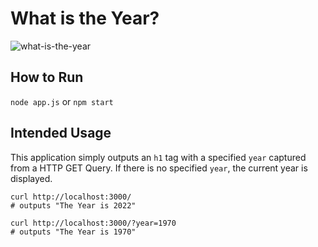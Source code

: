 # What is the Year?

![what-is-the-year](../images/simple-ssji.png)

## How to Run
`node app.js` or `npm start`

## Intended Usage
This application simply outputs an `h1` tag with a specified `year` captured from a HTTP GET Query. If there is no specified `year`, the current year is displayed.

```
curl http://localhost:3000/
# outputs "The Year is 2022"

curl http://localhost:3000/?year=1970
# outputs "The Year is 1970"
```
